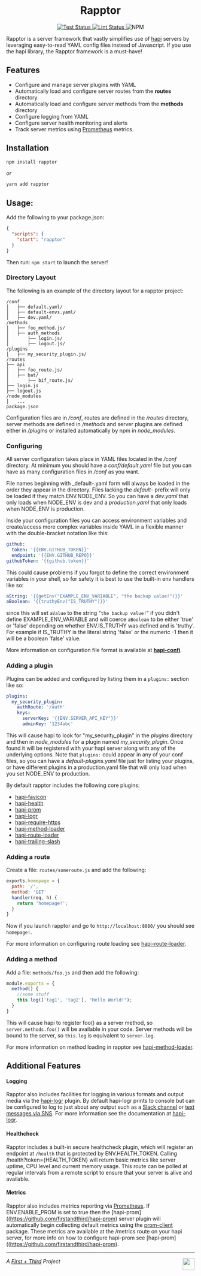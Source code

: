 <h1 align="center">Rapptor</h1>

<p align="center">
  <a href="https://github.com/firstandthird/rapptor/actions">
    <img src="https://img.shields.io/github/workflow/status/firstandthird/rapptor/Test/main?label=Tests&style=for-the-badge" alt="Test Status"/>
  </a>
  <a href="https://github.com/firstandthird/rapptor/actions">
    <img src="https://img.shields.io/github/workflow/status/firstandthird/rapptor/Lint/main?label=Lint&style=for-the-badge" alt="Lint Status"/>
  </a>
  <img src="https://img.shields.io/npm/v/rapptor.svg?label=npm&style=for-the-badge" alt="NPM" />
</p>

Rapptor is a server framework that vastly simplifies use of [hapi](http://hapijs.com) servers by leveraging easy-to-read YAML config files instead of Javascript. If you use the hapi library, the Rapptor framework is a must-have!

## Features

* Configure and manage server plugins with YAML
* Automatically load and configure server routes from the __routes__ directory
* Automatically load and configure server methods from the __methods__ directory
* Configure logging from YAML
* Configure server health monitoring and alerts
* Track server metrics using [Prometheus](https://prometheus.io/) metrics.


## Installation

```sh
npm install rapptor
```

_or_

```sh
yarn add rapptor
```

## Usage:

Add the following to your package.json:

```json
{
  "scripts": {
    "start": "rapptor"
  }
}
```

Then run: `npm start` to launch the server!

### Directory Layout
The following is an example of the directory layout for a rapptor project:
```
/conf
│   ├── default.yaml/
│   ├── default-envs.yaml/
│   ├── dev.yaml/
/methods
│   ├── foo_method.js/
│   ├── auth_methods
│       ├── login.js/
│       ├── logout.js/
/plugins
│   ├── my_security_plugin.js/
/routes
├── api
│   ├── foo_route.js/
│   ├── bat/
│       ├── bif_route.js/
├── login.js
├── logout.js
/node_modules
│   ...
package.json
```

Configuration files are in _/conf_, routes are defined in the _/routes_ directory, server methods are defined in _/methods_ and server plugins are defined either in _/plugins_ or installed automatically by npm in _node_modules_.

### Configuring

All server configuration takes place in YAML files located in the _/conf_ directory.  At minimum you should have a _conf/default.yaml_ file but you can
have as many configuration files in _/conf_ as you want.

File names beginning with _default-<whatever>.yaml form will always be loaded in the order they appear in the directory. Files lacking the _default-_ prefix will only be loaded if they match ENV.NODE_ENV.  So you can have a _dev.yaml_ that only loads when NODE_ENV is dev and a _production.yaml_ that only loads when NODE_ENV is production.

  Inside your configuration files you can access environment variables and create/access more complex variables inside YAML in a flexible manner with the double-bracket notation like this:

```yaml
github:
  token: '{{ENV.GITHUB_TOKEN}}'
  endpoint: '{{ENV.GITHUB_REPO}}'
githubToken: '{{github.token}}'

```

  This could cause problems if you forgot to define the correct environment variables in your shell, so for safety it is best to use the built-in env handlers like so:

```yaml
aString: '{{getEnv("EXAMPLE_ENV_VARIABLE", "the backup value!")}}'
aBoolean: '{{truthyEnv("IS_TRUTHY")}}'
```

since this will set `aValue` to the string "`the backup value!`" if you didn't define EXAMPLE_ENV_VARIABLE and will coerce `aBoolean` to be either 'true' or 'false' depending on whether ENV.IS_TRUTHY was defined and is 'truthy'.  For example if IS_TRUTHY is the literal string 'false' or the numeric -1 then it will be a boolean 'false' value.

More information on configuration file format is available at __[hapi-confi](https://github.com/firstandthird/hapi-confi)__.


### Adding a plugin

Plugins can be added and configured by listing them in a `plugins:` section like so:

```yaml
plugins:
  my_security_plugin:
    authRoute: '/auth'
    keys:
      serverKey: '{{ENV.SERVER_API_KEY"}}'
      adminKey: '1234abc'
```
 This will cause hapi to look for "my_security_plugin" in the _plugins_ directory and then in _node_modules_ for a plugin named _my_security_plugin_.  Once found it will be registered with your hapi server along with any of the underlying options. Note that `plugins:` could appear in any of your conf files, so you can have a _default-plugins.yaml_ file just for listing your plugins, or have different plugins in a production.yaml file that will only load when you set NODE_ENV to production.

By default rapptor includes the following core plugins:
- [hapi-favicon](https://github.com/firstandthird/hapi-favicon)
- [hapi-health](https://github.com/firstandthird/hapi-health)
- [hapi-prom](https://github.com/firstandthird/hapi-prom)
- [hapi-logr](https://github.com/firstandthird/hapi-logr)
- [hapi-require-https](https://github.com/firstandthird/hapi-require-https)
- [hapi-method-loader](https://github.com/firstandthird/hapi-method-loader)
- [hapi-route-loader](https://github.com/firstandthird/hapi-route-loader)
- [hapi-trailing-slash](https://github.com/firstandthird/hapi-trailing-slash)

### Adding a route

Create a file: `routes/someroute.js` and add the following:

```javascript
exports.homepage = {
  path: '/',
  method: 'GET'
  handler(req, h) {
    return 'homepage!';
  }
}
```

Now if you launch rapptor and go to `http://localhost:8080/` you should see `homepage!`.

For more information on configuring route loading see [hapi-route-loader](https://github.com/firstandthird/hapi-route-loader).

### Adding a method

Add a file: `methods/foo.js` and then add the following:

```javascript
module.exports = {
  method() {
    //some stuff
    this.log(['tag1', 'tag2'], "Hello World!");
  }
}
```

This will cause hapi to register foo() as a server method, so  `server.methods.foo()` will be available in your code.  Server methods will be bound to the server, so `this.log` is equivalent to `server.log`.

For more information on method loading in rapptor see [hapi-method-loader](https://github.com/firstandthird/hapi-method-loader).

## Additional Features
#### Logging

Rapptor also includes facilities for logging in various formats and output media via the [hapi-logr](https://github.com/firstandthird/hapi-logr) plugin. By default hapi-logr prints to console but can be configured to log to just about any output such as a [Slack channel](https://github.com/firstandthird/logr-slack) or [text messages via SNS](https://github.com/firstandthird/logr-sns).  For more information see the documentation at [hapi-logr](https://github.com/firstandthird/hapi-logr).

#### Healthcheck

Rapptor includes a built-in secure healthcheck plugin, which will register an endpoint at `/health` that is protected by ENV.HEALTH_TOKEN.  Calling /health?token={HEALTH_TOKEN} will return basic metrics like server uptime, CPU level and current memory usage. This route can be polled at regular intervals from a remote script to ensure that your server is alive and available.


#### Metrics

Rapptor also includes metrics reporting via [Prometheus](https://prometheus.io/).  If ENV.ENABLE_PROM is set to true then the [hapi-prom]((https://github.com/firstandthird/hapi-prom)
server plugin will automatically begin collecting default metrics using the [prom-client](https://github.com/siimon/prom-client) package.  These metrics are available at the /metrics route on your hapi server, for more info on how to configure hapi-prom see [hapi-prom]((https://github.com/firstandthird/hapi-prom).

---

<a href="https://firstandthird.com"><img src="https://firstandthird.com/_static/ui/images/safari-pinned-tab-62813db097.svg" height="32" width="32" align="right"></a>

_A [First + Third](https://firstandthird.com) Project_
